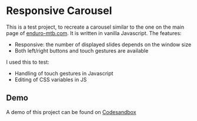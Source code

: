 # Responsive Carousel  
This is a test project, to recreate a carousel similar to the one on the main page of [enduro-mtb.com](https://enduro-mtb.com/en/).
It is written in vanilla Javascript.
The features:
- Responsive: the number of displayed slides depends on the window size
- Both left/right buttons and touch gestures are available  

I used this to test:
- Handling of touch gestures in Javascript
- Editing of CSS variables in JS

## Demo  
A demo of this project can be found on [Codesandbox](https://codesandbox.io/s/responsive-carousel-vtl2b)  
